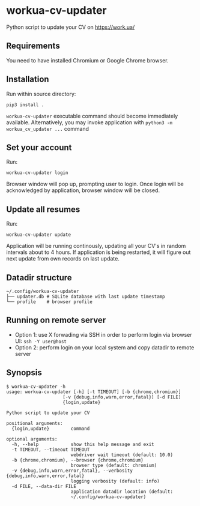 workua-cv-updater
=============

Python script to update your CV on https://work.ua/

## Requirements 

You need to have installed Chromium or Google Chrome browser.

## Installation

Run within source directory:

`pip3 install .`

`workua-cv-updater` executable command should become immediately available. Alternatively, you may invoke application with `python3 -m workua_cv_updater ...` command

## Set your account

Run:

```
workua-cv-updater login
```

Browser window will pop up, prompting user to login. Once login will be acknowledged by application, browser window will be closed.

## Update all resumes

Run:

```
workua-cv-updater update
```

Application will be running continously, updating all your CV's in random intervals about to 4 hours. If application is being restarted, it will figure out next update from own records on last update.

## Datadir structure

```
~/.config/workua-cv-updater
├── updater.db # SQLite database with last update timestamp
└── profile    # browser profile
```

## Running on remote server

* Option 1: use X forwading via SSH in order to perform login via browser UI: `ssh -Y user@host`
* Option 2: perform login on your local system and copy datadir to remote server

## Synopsis

```
$ workua-cv-updater -h
usage: workua-cv-updater [-h] [-t TIMEOUT] [-b {chrome,chromium}]
                     [-v {debug,info,warn,error,fatal}] [-d FILE]
                     {login,update}

Python script to update your CV

positional arguments:
  {login,update}        command

optional arguments:
  -h, --help            show this help message and exit
  -t TIMEOUT, --timeout TIMEOUT
                        webdriver wait timeout (default: 10.0)
  -b {chrome,chromium}, --browser {chrome,chromium}
                        browser type (default: chromium)
  -v {debug,info,warn,error,fatal}, --verbosity {debug,info,warn,error,fatal}
                        logging verbosity (default: info)
  -d FILE, --data-dir FILE
                        application datadir location (default:
                        ~/.config/workua-cv-updater)
```
